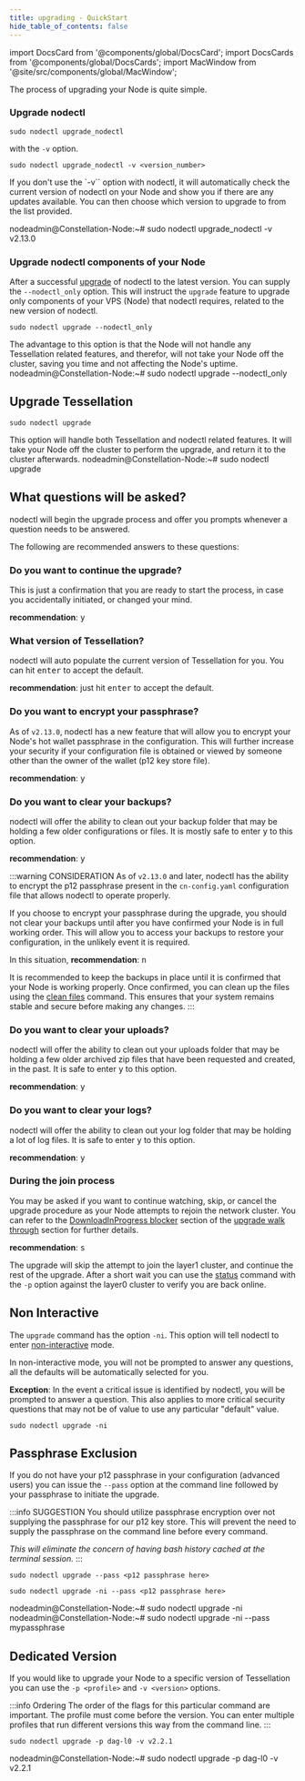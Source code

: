 ```yaml
---
title: upgrading - QuickStart
hide_table_of_contents: false
---
```

<intro-end />

import DocsCard from '@components/global/DocsCard';
import DocsCards from '@components/global/DocsCards';
import MacWindow from '@site/src/components/global/MacWindow';

<head>
  <title>MainNet 2.0 Automation with nodectl</title>
  <meta
    name="description"
    content="MainNet 2.0 Automation - Upgrade Tessellation with nodectl"
  />
</head>

The process of upgrading your Node is quite simple.

### Upgrade nodectl
```
sudo nodectl upgrade_nodectl
```
with the `-v` option.
```
sudo nodectl upgrade_nodectl -v <version_number>
```
If you don't use the `-v`` option with nodectl, it will automatically check the current version of nodectl on your Node and show you if there are any updates available. You can then choose which version to upgrade to from the list provided.

<MacWindow>
nodeadmin@Constellation-Node:~# sudo nodectl upgrade_nodectl -v v2.13.0       
</MacWindow>

### Upgrade nodectl components of your Node

After a successful [upgrade](#upgrade-nodectl) of nodectl to the latest version.  You can supply the `--nodectl_only` option.  This will instruct the `upgrade` feature to upgrade only components of your VPS (Node) that nodectl requires, related to the new version of nodectl.  

```
sudo nodectl upgrade --nodectl_only
```

The advantage to this option is that the Node will not handle any Tessellation related features, and therefor, will not take your Node off the cluster, saving you time and not affecting the Node's uptime.
<MacWindow>
nodeadmin@Constellation-Node:~# sudo nodectl upgrade --nodectl_only       
</MacWindow>

## Upgrade Tessellation 
```
sudo nodectl upgrade
```
This option will handle both Tessellation and nodectl related features.  It will take your Node off the cluster to perform the upgrade, and return it to the cluster afterwards.
<MacWindow>
nodeadmin@Constellation-Node:~# sudo nodectl upgrade
</MacWindow>

## What questions will be asked?
nodectl will begin the upgrade process and offer you prompts whenever a question needs to be answered.

The following are recommended answers to these questions:

### Do you want to continue the upgrade?
This is just a confirmation that you are ready to start the process, in case you accidentally initiated, or changed your mind.

**recommendation**: <kbd>y</kbd>

### What version of Tessellation?
nodectl will auto populate the current version of Tessellation for you.  You can hit <kbd>enter</kbd> to accept the default.

**recommendation**: just hit <kbd>enter</kbd> to accept the default.

### Do you want to encrypt your passphrase?
As of `v2.13.0`, nodectl has a new feature that will allow you to encrypt your Node's hot wallet passphrase in the configuration.  This will further increase your security if your configuration file is obtained or viewed by someone other than the owner of the wallet (p12 key store file).

**recommendation**: <kbd>y</kbd>

### Do you want to clear your backups?
nodectl will offer the ability to clean out your backup folder that may be holding a few older configurations or files.  It is mostly safe to enter <kbd>y</kbd> to this option.

**recommendation**: <kbd>y</kbd>

:::warning CONSIDERATION
As of `v2.13.0` and later, nodectl has the ability to encrypt the p12 passphrase present in the `cn-config.yaml` configuration file that allows nodectl to operate properly.

If you choose to encrypt your passphrase during the upgrade, you should not clear your backups until after you have confirmed your Node is in full working order.  This will allow you to access your backups to restore your configuration, in the unlikely event it is required.

In this situation, **recommendation**: <kbd>n</kbd>

It is recommended to keep the backups in place until it is confirmed that your Node is working properly.  Once confirmed, you can clean up the files using the [clean files](../nodectlCommands#clean_files) command. This ensures that your system remains stable and secure before making any changes.
:::

### Do you want to clear your uploads?
nodectl will offer the ability to clean out your uploads folder that may be holding a few older archived zip files that have been requested and created, in the past. It is safe to enter <kbd>y</kbd> to this option.

**recommendation**: <kbd>y</kbd>

### Do you want to clear your logs?
nodectl will offer the ability to clean out your log folder that may be holding a lot of log files.  It is safe to enter <kbd>y</kbd> to this option.

**recommendation**: <kbd>y</kbd>

### During the join process
You may be asked if you want to continue watching, skip, or cancel the upgrade procedure as your Node attempts to rejoin the network cluster.  You can refer to the [DownloadInProgress blocker](./nodectlUpgradeRejoin2#downloadinprogress-blocker) section of the [upgrade walk through](./nodectlUpgradeIntro) section for further details.

**recommendation**: <kbd>s</kbd>

The upgrade will skip the attempt to join the layer1 cluster, and continue the rest of the upgrade.  After a short wait you can use the [status](../nodectlCommands#status) command with the `-p` option against the layer0 cluster to verify you are back online.

## Non Interactive
The `upgrade` command has the option `-ni`. This option will tell nodectl to enter [non-interactive](../nodectlCommands#upgrade) mode.  

In non-interactive mode, you will not be prompted to answer any questions, all the defaults will be automatically selected for you.

**Exception**: In the event a critical issue is identified by nodectl, you will be prompted to answer a question.  This also applies to more critical security questions that may not be of value to use any particular "default" value.  

```
sudo nodectl upgrade -ni
```

## Passphrase Exclusion

If you do not have your p12 passphrase in your configuration (advanced users) you can issue the `--pass` option at the command line followed by your passphrase to initiate the upgrade.

:::info SUGGESTION
You should utilize passphrase encryption over not supplying the passphrase for our p12 key store.  This will prevent the need to supply the passphrase on the command line before every command. 

*This will eliminate the concern of having bash history cached at the terminal session.*
:::

```
sudo nodectl upgrade --pass <p12 passphrase here>
```
```
sudo nodectl upgrade -ni --pass <p12 passphrase here>
```

<MacWindow>
nodeadmin@Constellation-Node:~# sudo nodectl upgrade -ni
</MacWindow>

<MacWindow>
nodeadmin@Constellation-Node:~# sudo nodectl upgrade -ni --pass mypassphrase
</MacWindow>

## Dedicated Version

If you would like to upgrade your Node to a specific version of Tessellation you can use the `-p <profile>` and `-v <version>` options.  

:::info Ordering
The order of the flags for this particular command are important.  The profile must come before the version. You can enter multiple profiles that run different versions this way from the command line.
:::

```
sudo nodectl upgrade -p dag-l0 -v v2.2.1
```
<MacWindow>
nodeadmin@Constellation-Node:~# sudo nodectl upgrade -p dag-l0 -v v2.2.1
</MacWindow>